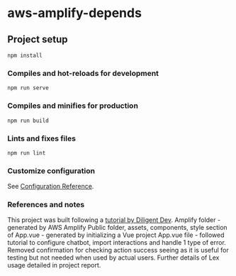 # aws-amplify-depends

## Project setup
```
npm install
```

### Compiles and hot-reloads for development
```
npm run serve
```

### Compiles and minifies for production
```
npm run build
```

### Lints and fixes files
```
npm run lint
```

### Customize configuration
See [Configuration Reference](https://cli.vuejs.org/config/).

### References and notes
This project was built following a [tutorial by Diligent Dev](https://medium.com/javascript-in-plain-english/building-a-chatbot-with-vue-js-and-aws-amplify-6e190d2e8a2e).
Amplify folder - generated by AWS Amplify
Public folder, assets, components, style section of App.vue - generated by initializing a Vue project
App.vue file - followed tutorial to configure chatbot, import interactions and handle 1 type of error. Removed confirmation for checking action success seeing as it is useful for testing but not needed when used by actual users. 
Further details of Lex usage detailed in project report. 
